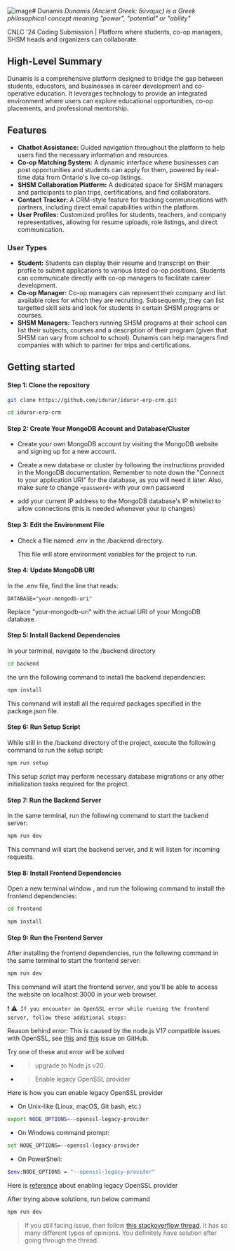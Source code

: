 ![image](https://github.com/zanzilla22/Dunamis/assets/69683242/10f1ca21-7b1c-441e-9750-5e525faa34d3)# Dunamis
_Dunamis (Ancient Greek: δύναμις) is a Greek philosophical concept meaning "power", "potential" or "ability"_

CNLC '24 Coding Submission | Platform where students, co-op managers, SHSM heads and organizers can collaborate.
## High-Level Summary
Dunamis is a comprehensive platform designed to bridge the gap between students, educators, and businesses in career development and co-operative education. 
It leverages technology to provide an integrated environment where users can explore educational opportunities, co-op placements, and professional mentorship.
## Features
- **Chatbot Assistance:** Guided navigation throughout the platform to help users find the necessary information and resources.
- **Co-op Matching System:** A dynamic interface where businesses can post opportunities and students can apply for them, powered by real-time data from Ontario's live co-op listings.
- **SHSM Collaboration Platform:** A dedicated space for SHSM managers and participants to plan trips, certifications, and find collaborators.
- **Contact Tracker:** A CRM-style feature for tracking communications with partners, including direct email capabilities within the platform.
- **User Profiles:** Customized profiles for students, teachers, and company representatives, allowing for resume uploads, role listings, and direct communication.
### User Types
- **Student:** Students can display their resume and transcript on their profile to submit applications to various listed co-op positions. Students can communicate directly with co-op managers to facilitate career development.
- **Co-op Manager:** Co-op managers can represent their company and list available roles for which they are recruiting. Subsequently, they can list targetted skill sets and look for students in certain SHSM programs or courses.
- **SHSM Managers:** Teachers running SHSM programs at their school can list their subjects, courses and a description of their program (given that SHSM can vary from school to school). Dunamis can help managers find companies with which to partner for trips and certifications.
## Getting started

#### Step 1: Clone the repository

```bash
git clone https://github.com/idurar/idurar-erp-crm.git
```

```bash
cd idurar-erp-crm
```

#### Step 2: Create Your MongoDB Account and Database/Cluster

- Create your own MongoDB account by visiting the MongoDB website and signing up for a new account.

- Create a new database or cluster by following the instructions provided in the MongoDB documentation. Remember to note down the "Connect to your application URI" for the database, as you will need it later. Also, make sure to change `<password>` with your own password

- add your current IP address to the MongoDB database's IP whitelist to allow connections (this is needed whenever your ip changes)

#### Step 3: Edit the Environment File

- Check a file named .env in the /backend directory.

  This file will store environment variables for the project to run.

#### Step 4: Update MongoDB URI

In the .env file, find the line that reads:

`DATABASE="your-mongodb-uri"`

Replace "your-mongodb-uri" with the actual URI of your MongoDB database.
#### Step 5: Install Backend Dependencies

In your terminal, navigate to the /backend directory

```bash
cd backend
```

the urn the following command to install the backend dependencies:

```bash
npm install
```

This command will install all the required packages specified in the package.json file.

#### Step 6: Run Setup Script

While still in the /backend directory of the project, execute the following command to run the setup script:

```bash
npm run setup
```

This setup script may perform necessary database migrations or any other initialization tasks required for the project.

#### Step 7: Run the Backend Server

In the same terminal, run the following command to start the backend server:

```bash
npm run dev
```

This command will start the backend server, and it will listen for incoming requests.
#### Step 8: Install Frontend Dependencies

Open a new terminal window , and run the following command to install the frontend dependencies:

```bash
cd frontend
```

```bash
npm install
```

#### Step 9: Run the Frontend Server

After installing the frontend dependencies, run the following command in the same terminal to start the frontend server:

```bash
npm run dev
```

This command will start the frontend server, and you'll be able to access the website on localhost:3000 in your web browser.

:exclamation: :warning:` If you encounter an OpenSSL error while running the frontend server, follow these additional steps:`

Reason behind error: This is caused by the node.js V17 compatible issues with OpenSSL, see [this](https://github.com/nodejs/node/issues/40547) and [this](https://github.com/webpack/webpack/issues/14532) issue on GitHub.

Try one of these and error will be solved

- > upgrade to Node.js v20.

- > Enable legacy OpenSSL provider

Here is how you can enable legacy OpenSSL provider

- On Unix-like (Linux, macOS, Git bash, etc.)

```bash
export NODE_OPTIONS=--openssl-legacy-provider
```

- On Windows command prompt:

```bash
set NODE_OPTIONS=--openssl-legacy-provider
```

- On PowerShell:

```bash
$env:NODE_OPTIONS = "--openssl-legacy-provider"
```

Here is [reference](https://github.com/webpack/webpack/issues/14532#issuecomment-947012063) about enabling legacy OpenSSL provider

After trying above solutions, run below command

```bash
npm run dev
```

> If you still facing issue, then follow [this stackoverflow thread](https://stackoverflow.com/questions/69692842/error-message-error0308010cdigital-envelope-routinesunsupported). It has so many different types of opinions. You definitely have solution after going through the thread.
